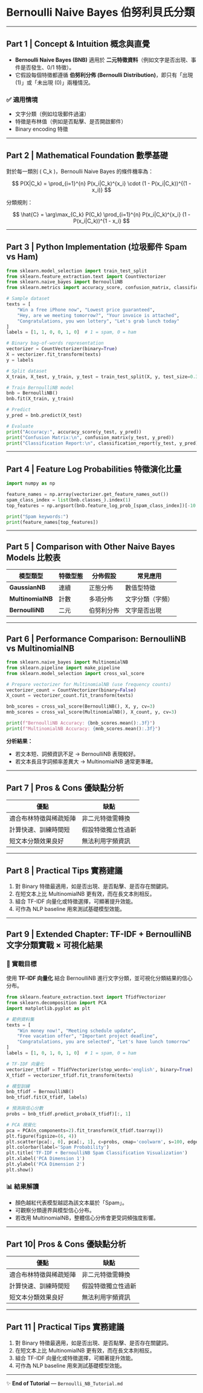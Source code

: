 # Bernoulli Naive Bayes 伯努利貝氏分類

---

## Part 1 | Concept & Intuition 概念與直覺

- **Bernoulli Naive Bayes (BNB)** 適用於 **二元特徵資料**（例如文字是否出現、事件是否發生、0/1 特徵）。
- 它假設每個特徵都遵循 **伯努利分佈 (Bernoulli Distribution)**，即只有「出現 (1)」或「未出現 (0)」兩種情況。

### ✅ 適用情境
- 文字分類（例如垃圾郵件過濾）  
- 特徵是布林值（例如是否點擊、是否開啟郵件）  
- Binary encoding 特徵

---

## Part 2 | Mathematical Foundation 數學基礎

對於每一類別 \( C_k \)，Bernoulli Naive Bayes 的條件機率為：

$$
P(X|C_k) = \prod_{i=1}^{n} P(x_i|C_k)^{x_i} \cdot (1 - P(x_i|C_k))^{(1 - x_i)}
$$

分類規則：

$$
\hat{C} = \arg\max_{C_k} P(C_k) \prod_{i=1}^{n} P(x_i|C_k)^{x_i} (1 - P(x_i|C_k))^{1 - x_i}
$$

---

## Part 3 | Python Implementation (垃圾郵件 Spam vs Ham)

```python
from sklearn.model_selection import train_test_split
from sklearn.feature_extraction.text import CountVectorizer
from sklearn.naive_bayes import BernoulliNB
from sklearn.metrics import accuracy_score, confusion_matrix, classification_report

# Sample dataset
texts = [
    "Win a free iPhone now", "Lowest price guaranteed",
    "Hey, are we meeting tomorrow?", "Your invoice is attached",
    "Congratulations, you won lottery", "Let's grab lunch today"
]
labels = [1, 1, 0, 0, 1, 0]  # 1 = spam, 0 = ham

# Binary bag-of-words representation
vectorizer = CountVectorizer(binary=True)
X = vectorizer.fit_transform(texts)
y = labels

# Split dataset
X_train, X_test, y_train, y_test = train_test_split(X, y, test_size=0.3, random_state=42)

# Train BernoulliNB model
bnb = BernoulliNB()
bnb.fit(X_train, y_train)

# Predict
y_pred = bnb.predict(X_test)

# Evaluate
print("Accuracy:", accuracy_score(y_test, y_pred))
print("Confusion Matrix:\n", confusion_matrix(y_test, y_pred))
print("Classification Report:\n", classification_report(y_test, y_pred))
```

---

## Part 4 | Feature Log Probabilities 特徵演化比量

```python
import numpy as np

feature_names = np.array(vectorizer.get_feature_names_out())
spam_class_index = list(bnb.classes_).index(1)
top_features = np.argsort(bnb.feature_log_prob_[spam_class_index])[-10:]

print("Spam keywords:")
print(feature_names[top_features])
```

---

## Part 5 | Comparison with Other Naive Bayes Models 比較表

| 模型類型 | 特徵型態 | 分佈假設 | 常見應用 |
|-----------|-----------|-----------|-----------|
| **GaussianNB** | 連續 | 正態分佈 | 數值型特徵 |
| **MultinomialNB** | 計數 | 多項分佈 | 文字分類（字頻） |
| **BernoulliNB** | 二元 | 伯努利分佈 | 文字是否出現 |

---

## Part 6 | Performance Comparison: BernoulliNB vs MultinomialNB

```python
from sklearn.naive_bayes import MultinomialNB
from sklearn.pipeline import make_pipeline
from sklearn.model_selection import cross_val_score

# Prepare vectorizer for MultinomialNB (use frequency counts)
vectorizer_count = CountVectorizer(binary=False)
X_count = vectorizer_count.fit_transform(texts)

bnb_scores = cross_val_score(BernoulliNB(), X, y, cv=3)
mnb_scores = cross_val_score(MultinomialNB(), X_count, y, cv=3)

print(f"BernoulliNB Accuracy: {bnb_scores.mean():.3f}")
print(f"MultinomialNB Accuracy: {mnb_scores.mean():.3f}")
```

**分析結果：**
- 若文本短、詞頻資訊不足 → BernoulliNB 表現較好。
- 若文本長且字詞頻率差異大 → MultinomialNB 通常更準確。

---

## Part 7 | Pros & Cons 優缺點分析

| 優點 | 缺點 |
|------|------|
| 適合布林特徵與稀疏矩陣 | 非二元特徵需轉換 |
| 計算快速、訓練時間短 | 假設特徵獨立性過新 |
| 短文本分類效果良好 | 無法利用字頻資訊 |

---

## Part 8 | Practical Tips 實務建議

1. 對 Binary 特徵最適用，如是否出現、是否點擊、是否存在關鍵詞。  
2. 在短文本上比 MultinomialNB 更有效，而在長文本則相反。  
3. 組合 TF-IDF 向量化或特徵選擇，可顯著提升效能。  
4. 可作為 NLP baseline 用來測試基礎模型效能。

---
## Part 9 | Extended Chapter: TF-IDF + BernoulliNB 文字分類實戰 × 可視化結果

### 📘 實戰目標
使用 **TF-IDF 向量化** 結合 BernoulliNB 進行文字分類，並可視化分類結果的信心分布。

```python
from sklearn.feature_extraction.text import TfidfVectorizer
from sklearn.decomposition import PCA
import matplotlib.pyplot as plt

# 範例資料集
texts = [
    "Win money now!", "Meeting schedule update",
    "Free vacation offer", "Important project deadline",
    "Congratulations, you are selected", "Let's have lunch tomorrow"
]
labels = [1, 0, 1, 0, 1, 0]  # 1 = spam, 0 = ham

# TF-IDF 向量化
vectorizer_tfidf = TfidfVectorizer(stop_words='english', binary=True)
X_tfidf = vectorizer_tfidf.fit_transform(texts)

# 模型訓練
bnb_tfidf = BernoulliNB()
bnb_tfidf.fit(X_tfidf, labels)

# 預測與信心分數
probs = bnb_tfidf.predict_proba(X_tfidf)[:, 1]

# PCA 視覺化
pca = PCA(n_components=2).fit_transform(X_tfidf.toarray())
plt.figure(figsize=(6, 4))
plt.scatter(pca[:, 0], pca[:, 1], c=probs, cmap='coolwarm', s=100, edgecolors='k')
plt.colorbar(label='Spam Probability')
plt.title('TF-IDF + BernoulliNB Spam Classification Visualization')
plt.xlabel('PCA Dimension 1')
plt.ylabel('PCA Dimension 2')
plt.show()
```

### 📊 結果解讀
- 顏色越紅代表模型越認為該文本屬於「Spam」。  
- 可觀察分類邊界與模型信心分布。  
- 若改用 MultinomialNB，整體信心分佈會更受詞頻強度影響。

---

## Part 10| Pros & Cons 優缺點分析

| 優點 | 缺點 |
|------|------|
| 適合布林特徵與稀疏矩陣 | 非二元特徵需轉換 |
| 計算快速、訓練時間短 | 假設特徵獨立性過新 |
| 短文本分類效果良好 | 無法利用字頻資訊 |

---

## Part 11 | Practical Tips 實務建議

1. 對 Binary 特徵最適用，如是否出現、是否點擊、是否存在關鍵詞。  
2. 在短文本上比 MultinomialNB 更有效，而在長文本則相反。  
3. 組合 TF-IDF 向量化或特徵選擇，可顯著提升效能。  
4. 可作為 NLP baseline 用來測試基礎模型效能。

---
✨ **End of Tutorial** — `Bernoulli_NB_Tutorial.md`
